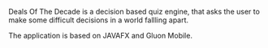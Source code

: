Deals Of The Decade is a decision based quiz engine, that asks the user to make some difficult decisions in a world fallling apart.

The application is based on JAVAFX and Gluon Mobile.
